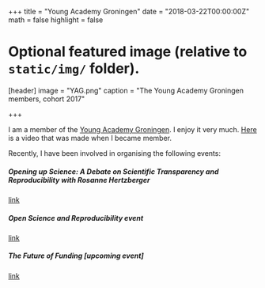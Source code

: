 +++
title = "Young Academy Groningen"
date = "2018-03-22T00:00:00Z"
math = false
highlight = false

# Optional featured image (relative to `static/img/` folder).
[header]
image = "YAG.png"
caption = "The Young Academy Groningen members, cohort 2017"

+++

I am a member of the [Young Academy Groningen](https://www.rug.nl/research/young-academy/). I enjoy it very much. [Here](https://www.youtube.com/watch?v=TIt7v-5nTJA) is a video that was made when I became member.

Recently, I have been involved in organising the following events:

##### Opening up Science: A Debate on Scientific Transparency and Reproducibility with Rosanne Hertzberger 
<a class="btn btn-primary btn-outline" href="https://www.rug.nl/about-us/news-and-events/events/calendar/2017/rosanneh">
  link
</a>

##### Open Science and Reproducibility event
<a class="btn btn-primary btn-outline" href="https://www.rug.nl/research/young-academy/events/open-science-workshop">
  link
</a>

##### The Future of Funding [upcoming event]
<a class="btn btn-primary btn-outline" href="https://www.rug.nl/research/young-academy/events/the-future-of-funding">
  link
</a>


